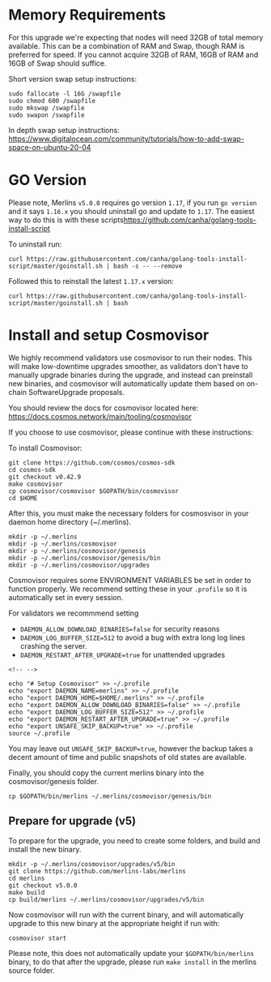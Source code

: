 # Memory Requirements

For this upgrade we're expecting that nodes will need 32GB of total
memory available. This can be a combination of RAM and Swap, though RAM
is preferred for speed. If you cannot acquire 32GB of RAM, 16GB of RAM
and 16GB of Swap should suffice.

Short version swap setup instructions:

    sudo fallocate -l 16G /swapfile
    sudo chmod 600 /swapfile
    sudo mkswap /swapfile
    sudo swapon /swapfile

In depth swap setup instructions:
<https://www.digitalocean.com/community/tutorials/how-to-add-swap-space-on-ubuntu-20-04>

# GO Version

Please note, Merlins `v5.0.0` requires go version `1.17`, if you run
`go version` and it says `1.16.x` you should uninstall go and update to
`1.17`. The easiest way to do this is with these
scripts<https://github.com/canha/golang-tools-install-script>

To uninstall run:

`curl https://raw.githubusercontent.com/canha/golang-tools-install-script/master/goinstall.sh | bash -s -- --remove`

Followed this to reinstall the latest `1.17.x` version:

`curl https://raw.githubusercontent.com/canha/golang-tools-install-script/master/goinstall.sh | bash`

# Install and setup Cosmovisor

We highly recommend validators use cosmovisor to run their nodes. This
will make low-downtime upgrades smoother, as validators don't have to
manually upgrade binaries during the upgrade, and instead can preinstall
new binaries, and cosmovisor will automatically update them based on
on-chain SoftwareUpgrade proposals.

You should review the docs for cosmovisor located here:
<https://docs.cosmos.network/main/tooling/cosmovisor>

If you choose to use cosmovisor, please continue with these
instructions:

To install Cosmovisor:

    git clone https://github.com/cosmos/cosmos-sdk
    cd cosmos-sdk
    git checkout v0.42.9
    make cosmovisor
    cp cosmovisor/cosmovisor $GOPATH/bin/cosmovisor
    cd $HOME

After this, you must make the necessary folders for cosmosvisor in your
daemon home directory (\~/.merlins).

``` {.sh}
mkdir -p ~/.merlins
mkdir -p ~/.merlins/cosmovisor
mkdir -p ~/.merlins/cosmovisor/genesis
mkdir -p ~/.merlins/cosmovisor/genesis/bin
mkdir -p ~/.merlins/cosmovisor/upgrades
```

Cosmovisor requires some ENVIRONMENT VARIABLES be set in order to
function properly. We recommend setting these in your `.profile` so it
is automatically set in every session.

For validators we recommmend setting

- `DAEMON_ALLOW_DOWNLOAD_BINARIES=false` for security reasons
- `DAEMON_LOG_BUFFER_SIZE=512` to avoid a bug with extra long log
    lines crashing the server.
- `DAEMON_RESTART_AFTER_UPGRADE=true` for unattended upgrades

```{=html}
<!-- -->
```

    echo "# Setup Cosmovisor" >> ~/.profile
    echo "export DAEMON_NAME=merlins" >> ~/.profile
    echo "export DAEMON_HOME=$HOME/.merlins" >> ~/.profile
    echo "export DAEMON_ALLOW_DOWNLOAD_BINARIES=false" >> ~/.profile
    echo "export DAEMON_LOG_BUFFER_SIZE=512" >> ~/.profile
    echo "export DAEMON_RESTART_AFTER_UPGRADE=true" >> ~/.profile
    echo "export UNSAFE_SKIP_BACKUP=true" >> ~/.profile
    source ~/.profile

You may leave out `UNSAFE_SKIP_BACKUP=true`, however the backup takes a
decent amount of time and public snapshots of old states are available.

Finally, you should copy the current merlins binary into the
cosmovisor/genesis folder.

    cp $GOPATH/bin/merlins ~/.merlins/cosmovisor/genesis/bin

## Prepare for upgrade (v5)

To prepare for the upgrade, you need to create some folders, and build
and install the new binary.

    mkdir -p ~/.merlins/cosmovisor/upgrades/v5/bin
    git clone https://github.com/merlins-labs/merlins
    cd merlins
    git checkout v5.0.0
    make build
    cp build/merlins ~/.merlins/cosmovisor/upgrades/v5/bin

Now cosmovisor will run with the current binary, and will automatically
upgrade to this new binary at the appropriate height if run with:

    cosmovisor start

Please note, this does not automatically update your
`$GOPATH/bin/merlins` binary, to do that after the upgrade, please run
`make install` in the merlins source folder.
